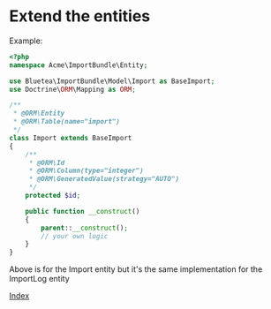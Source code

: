 Extend the entities
===================

Example:

```php
<?php
namespace Acme\ImportBundle\Entity;

use Bluetea\ImportBundle\Model\Import as BaseImport;
use Doctrine\ORM\Mapping as ORM;

/**
 * @ORM\Entity
 * @ORM\Table(name="import")
 */
class Import extends BaseImport
{
    /**
     * @ORM\Id
     * @ORM\Column(type="integer")
     * @ORM\GeneratedValue(strategy="AUTO")
     */
    protected $id;

    public function __construct()
    {
        parent::__construct();
        // your own logic
    }
}
```

Above is for the Import entity but it's the same implementation for the ImportLog entity


[Index](index.md)